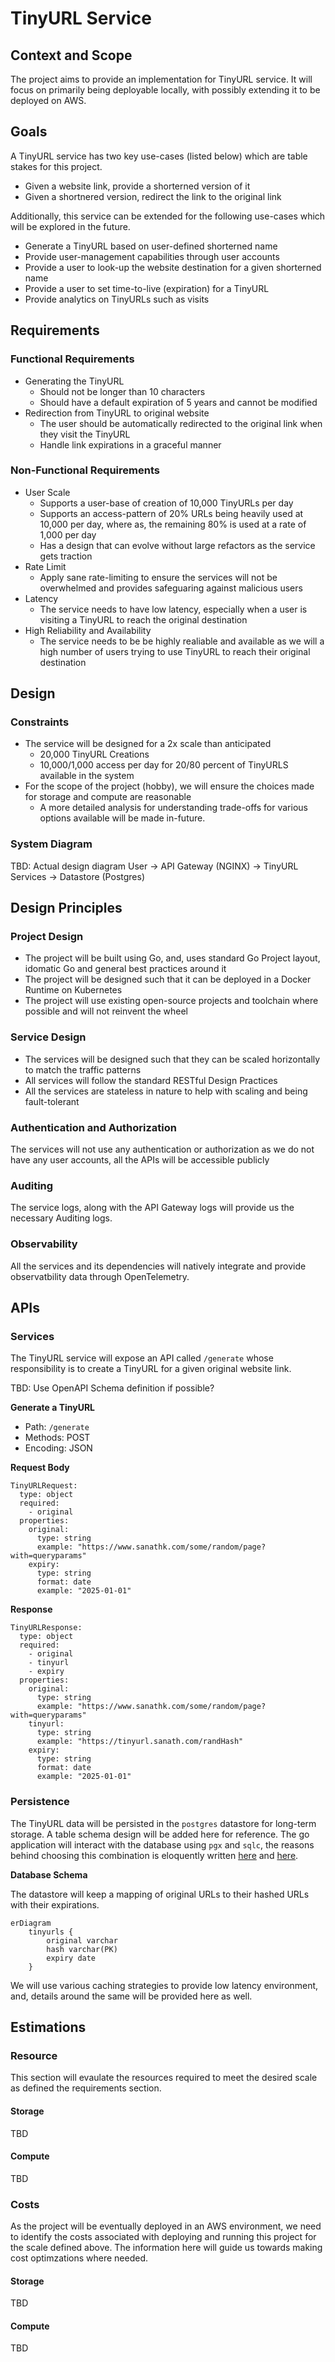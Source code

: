 # TinyURL Service

## Context and Scope
The project aims to provide an implementation for TinyURL service. It will focus on primarily being deployable locally, with possibly extending it to be deployed on AWS.

## Goals
A TinyURL service has two key use-cases (listed below) which are table stakes for this project.
* Given a website link, provide a shorterned version of it
* Given a shortnered version, redirect the link to the original link

Additionally, this service can be extended for the following use-cases which will be explored in the future.
* Generate a TinyURL based on user-defined shorterned name
* Provide user-management capabilities through user accounts
* Provide a user to look-up the website destination for a given shorterned name
* Provide a user to set time-to-live (expiration) for a TinyURL
* Provide analytics on TinyURLs such as visits

## Requirements

### Functional Requirements
* Generating the TinyURL
    - Should not be longer than 10 characters
    - Should have a default expiration of 5 years and cannot be modified
* Redirection from TinyURL to original website
    - The user should be automatically redirected to the original link when they visit the TinyURL
    - Handle link expirations in a graceful manner

### Non-Functional Requirements
* User Scale
    - Supports a user-base of creation of 10,000 TinyURLs per day
    - Supports an access-pattern of 20% URLs being heavily used at 10,000 per day, where as, the remaining 80% is used at a rate of 1,000 per day
    - Has a design that can evolve without large refactors as the service gets traction
* Rate Limit
	- Apply sane rate-limiting to ensure the services will not be overwhelmed and provides safeguaring against malicious users
* Latency
    - The service needs to have low latency, especially when a user is visiting a TinyURL to reach the original destination
* High Reliability and Availability
    - The service needs to be be highly realiable and available as we will a high number of users trying to use TinyURL to reach their original destination

## Design

### Constraints
* The service will be designed for a 2x scale than anticipated
    - 20,000 TinyURL Creations
    - 10,000/1,000 access per day for 20/80 percent of TinyURLS available in the system
* For the scope of the project (hobby), we will ensure the choices made for storage and compute are reasonable
    - A more detailed analysis for understanding trade-offs for various options available will be made in-future.

### System Diagram
TBD: Actual design diagram
User -> API Gateway (NGINX) -> TinyURL Services -> Datastore (Postgres)



## Design Principles

### Project Design
* The project will be built using Go, and, uses standard Go Project layout, idomatic Go and general best practices around it
* The project will be designed such that it can be deployed in a Docker Runtime on Kubernetes
* The project will use existing open-source projects and toolchain where possible and will not reinvent the wheel

### Service Design
* The services will be designed such that they can be scaled horizontally to match the traffic patterns
* All services will follow the standard RESTful Design Practices
* All the services are stateless in nature to help with scaling and being fault-tolerant

### Authentication and Authorization
The services will not use any authentication or authorization as we do not have any user accounts, all the APIs will be accessible publicly

### Auditing
The service logs, along with the API Gateway logs will provide us the necessary Auditing logs. 

### Observability
All the services and its dependencies will natively integrate and provide observatbility data through OpenTelemetry.


## APIs

### Services
The TinyURL service will expose an API called `/generate` whose responsibility is to create a TinyURL for a given original website link.

TBD: Use OpenAPI Schema definition if possible?

**Generate a TinyURL**
* Path: `/generate`
* Methods: POST
* Encoding: JSON

**Request Body**

    TinyURLRequest:
      type: object
      required:
        - original
      properties:
        original:
          type: string
          example: "https://www.sanathk.com/some/random/page?with=queryparams"
        expiry:
          type: string
          format: date
          example: "2025-01-01"

**Response**

    TinyURLResponse:
      type: object
      required:
        - original
        - tinyurl
        - expiry
      properties:
        original:
          type: string
          example: "https://www.sanathk.com/some/random/page?with=queryparams"
        tinyurl:
          type: string
          example: "https://tinyurl.sanath.com/randHash"
        expiry:
          type: string
          format: date
          example: "2025-01-01"

### Persistence
The TinyURL data will be persisted in the `postgres` datastore for long-term storage. A table schema design will be added here for reference. 
The go application will interact with the database using `pgx` and `sqlc`, the reasons behind choosing this combination is eloquently written [here](https://brandur.org/sqlc) and [here](https://jbrandhorst.com/post/postgres/).

**Database Schema**

The datastore will keep a mapping of original URLs to their hashed URLs with their expirations.

```mermaid
erDiagram
    tinyurls {
        original varchar
        hash varchar(PK)
        expiry date
    }
```

We will use various caching strategies to provide low latency environment, and, details around the same will be provided here as well. 

## Estimations

### Resource
This section will evaulate the resources required to meet the desired scale as defined the requirements section.

#### Storage
TBD 

#### Compute
TBD 

### Costs
As the project will be eventually deployed in an AWS environment, we need to identify the costs associated with deploying and running this project for the scale defined above. The information here will guide us towards making cost optimzations where needed.

#### Storage
TBD 

#### Compute
TBD 
